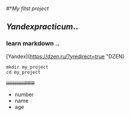 #**My fitst project*
## *Yandexpracticum*..
### learn markdown ..
[Yandex](https://dzen.ru/?yredirect=true "DZEN)
```
mkdir my_project
cd my_project

```
~~iiiiiiiiiiiiiiiIIIIIII~~
* number
* name
* age
